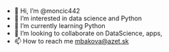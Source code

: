 - 👋 Hi, I’m @moncic442
- 👀 I’m interested in data science and Python
- 🌱 I’m currently learning Python
- 💞️ I’m looking to collaborate on DataScience, apps, 
- 📫 How to reach me mbakova@azet.sk

<!---
moncic442/moncic442 is a ✨ special ✨ repository because its `README.md` (this file) appears on your GitHub profile.
You can click the Preview link to take a look at your changes.
--->
